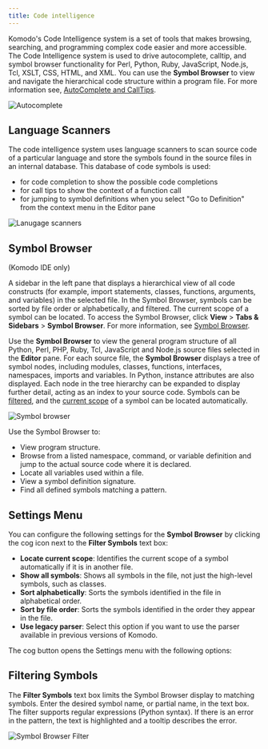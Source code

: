 ```yaml
---
title: Code intelligence
---
```


Komodo's Code Intelligence system is a set of tools that makes browsing, searching, and programming complex code easier and more accessible. The Code Intelligence system is used to drive autocomplete, calltip, and symbol browser functionality for Perl, Python, Ruby, JavaScript, Node.js, Tcl, XSLT, CSS, HTML, and XML. You can use the **Symbol Browser** to view and navigate the hierarchical code structure within a program file. For more information see, [AutoComplete and CallTips](editor.html#AutoComplete).

![Autocomplete](/images/codeintel.png)

## Language Scanners

The code intelligence system uses language scanners to scan source code of a particular language and store the symbols found in the source files in an internal database. This database of code symbols is used:

  - for code completion to show the possible code completions
  - for call tips to show the context of a function call
  - for jumping to symbol definitions when you select "Go to Definition" from the context menu in the Editor pane

![Lanugage scanners](/images/codeintel2.png)

## Symbol Browser

(Komodo IDE only)

A sidebar in the left pane that displays a hierarchical view of all code constructs (for example, import statements, classes, functions, arguments, and variables) in the selected file. In the Symbol Browser, symbols can be sorted by file order or alphabetically, and filtered. The current scope of a symbol can be located. To access the Symbol Browser, click **View** > **Tabs & Sidebars** > **Symbol Browser**. For more information, see [Symbol Browser](#codeintel_codebrowser).

Use the **Symbol Browser** to view the general program structure of all Python, Perl, PHP, Ruby, Tcl, JavaScript and Node.js source files selected in the **Editor** pane. For each source file, the **Symbol Browser** displays a tree of symbol nodes, including modules, classes, functions, interfaces, namespaces, imports and variables. In Python, instance attributes are also displayed. Each node in the tree hierarchy can be expanded to display further detail, acting as an index to your source code. Symbols can be [filtered](#codeintel_filter), and the [current scope](#codeintel_scope) of a symbol can be located automatically.

![Symbol browser](/images/sidebar_symbol.png)

Use the Symbol Browser to:

- View program structure.
- Browse from a listed namespace, command, or variable definition and jump to the actual source code where it is declared.
- Locate all variables used within a file.
- View a symbol definition signature.
- Find all defined symbols matching a pattern.

<a name="codeintel_code_browser_context" id="codeintel_code_browser_context"></a>
## Settings Menu

You can configure the following settings for the **Symbol Browser** by clicking the cog icon next to the **Filter Symbols** text box:

- **Locate current scope**: Identifies the current scope of a symbol automatically if it is in another file.
- **Show all symbols**: Shows all symbols in the file, not just the high-level symbols, such as classes.
- **Sort alphabetically**: Sorts the symbols identified in the file in alphabetical order.
- **Sort by file order**: Sorts the symbols identified in the order they appear in the file.
- **Use legacy parser**: Select this option if you want to use the parser available in previous versions of Komodo.

The cog button opens the Settings menu with the following options:

<a name="codeintel_filter" id="codeintel_filter"></a>
## Filtering Symbols

The **Filter Symbols** text box limits the Symbol Browser display to matching symbols. Enter the desired symbol name, or partial name, in the text box.
The filter supports regular expressions (Python syntax). If there is an error in the pattern, the text is highlighted and a tooltip describes the error.

![Symbol Browser Filter](/images/sidebar_symbol_filter.png)
